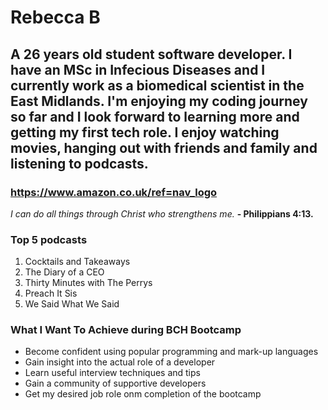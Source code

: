 # Rebecca B

##  A 26 years old student software developer. I have an MSc in Infecious Diseases and I currently work as a biomedical scientist in the East Midlands. I'm enjoying my coding journey so far and I look forward to learning more and getting my first tech role. I enjoy watching movies, hanging out with friends and family and listening to podcasts. 

### https://www.amazon.co.uk/ref=nav_logo

*I can do all things through Christ who strengthens me.* **- Philippians 4:13.** 

### Top 5 podcasts
1. Cocktails and Takeaways 
2. The Diary of a CEO
3. Thirty Minutes with The Perrys
4. Preach It Sis
5. We Said What We Said

### What I Want To Achieve during BCH Bootcamp
* Become confident using popular programming and mark-up  languages
* Gain insight into the actual role of a developer 
* Learn useful interview techniques and tips 
* Gain a community of supportive developers 
* Get my desired job role onm completion of the bootcamp 